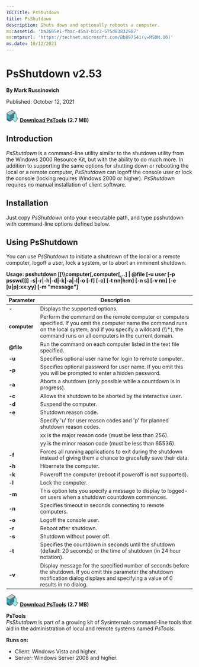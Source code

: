 ```yaml
--- 
TOCTitle: PsShutdown
title: PsShutdown
description: Shuts down and optionally reboots a computer.
ms:assetid: 'ba3665e1-fbac-45a1-b1c3-575d83832987'
ms:mtpsurl: 'https://technet.microsoft.com/Bb897541(v=MSDN.10)'
ms.date: 10/12/2021
---
```


# PsShutdown v2.53

**By Mark Russinovich**

Published: October 12, 2021

[![Download](media/shared/Download_sm.png)](https://download.sysinternals.com/files/PSTools.zip) [**Download PsTools**](https://download.sysinternals.com/files/PSTools.zip) **(2.7 MB)**

## Introduction

*PsShutdown* is a command-line utility similar to the shutdown utility
from the Windows 2000 Resource Kit, but with the ability to do much
more. In addition to supporting the same options for shutting down or
rebooting the local or a remote computer, *PsShutdown* can logoff the
console user or lock the console (locking requires Windows 2000 or
higher). *PsShutdown* requires no manual installation of client
software.

## Installation

Just copy *PsShutdown* onto your executable path, and type psshutdown
with command-line options defined below.

## Using PsShutdown

You can use *PsShutdown* to initiate a shutdown of the local or a remote
computer, logoff a user, lock a system, or to abort an imminent
shutdown.

**Usage: psshutdown \[\[\\\\computer\[,computer\[,..\] | @file \[-u user
\[-p psswd\]\]\] -s|-r|-h|-d|-k|-a|-l|-o \[-f\] \[-c\] \[-t nn|h:m\]
\[-n s\] \[-v nn\] \[-e \[u|p\]:xx:yy\] \[-m "message"\]**


|       Parameter        |                                                                                                               Description                                                                                                               |
|------------------------|-----------------------------------------------------------------------------------------------------------------------------------------------------------------------------------------------------------------------------------------|
|         **-**          |                                                                                                     Displays the supported options.                                                                                                     |
|      **computer**      | Perform the command on the remote computer or computers specified. If you omit the computer name the command runs on the local system, and if you specify a wildcard (\\\\\*), the command runs on all computers in the current domain. |
| <strong>@file</strong> |                                                                                   Run the command on each computer listed in the text file specified.                                                                                   |
|         **-u**         |                                                                                       Specifies optional user name for login to remote computer.                                                                                        |
|         **-p**         |                                                              Specifies optional password for user name. If you omit this you will be prompted to enter a hidden password.                                                               |
|         **-a**         |                                                                                   Aborts a shutdown (only possible while a countdown is in progress).                                                                                   |
|         **-c**         |                                                                                       Allows the shutdown to be aborted by the interactive user.                                                                                        |
|         **-d**         |                                                                                                          Suspend the computer.                                                                                                          |
|         **-e**         |                                                                                                      Shutdown reason code.  <br />                                                                                                      |
|                        |                                                                          Specify 'u' for user reason codes and 'p' for planned shutdown reason codes.   <br />                                                                          |
|                        |                                                                                      xx is the major reason code (must be less than 256).   <br />                                                                                      |
|                        |                                                                                         yy is the minor reason code (must be less than 65536).                                                                                          |
|         **-f**         |                                                       Forces all running applications to exit during the shutdown instead of giving them a chance to gracefully save their data.                                                        |
|         **-h**         |                                                                                                         Hibernate the computer.                                                                                                         |
|         **-k**         |                                                                                      Poweroff the computer (reboot if poweroff is not supported).                                                                                       |
|         **-l**         |                                                                                                           Lock the computer.                                                                                                            |
|         **-m**         |                                                                This option lets you specify a message to display to logged-on users when a shutdown countdown commences.                                                                |
|         **-n**         |                                                                                      Specifies timeout in seconds connecting to remote computers.                                                                                       |
|         **-o**         |                                                                                                        Logoff the console user.                                                                                                         |
|         **-r**         |                                                                                                         Reboot after shutdown.                                                                                                          |
|         **-s**         |                                                                                                       Shutdown without power off.                                                                                                       |
|         **-t**         |                                                       Specifies the countdown in seconds until the shutdown (default: 20 seconds) or the time of shutdown (in 24 hour notation).                                                        |
|         **-v**         |                     Display message for the specified number of seconds before the shutdown. If you omit this parameter the shutdown notification dialog displays and specifying a value of 0 results in no dialog.                     |

[![Download](media/shared/Download_sm.png)](https://download.sysinternals.com/files/PSTools.zip) [**Download PsTools**](https://download.sysinternals.com/files/PSTools.zip) **(2.7 MB)**

**PsTools**  
*PsShutdown* is part of a growing kit of Sysinternals command-line tools
that aid in the administration of local and remote systems named
*PsTools*.

**Runs on:**

- Client: Windows Vista and higher.
- Server: Windows Server 2008 and higher.
